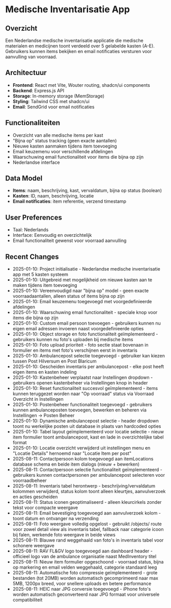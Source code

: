 # Medische Inventarisatie App

## Overzicht
Een Nederlandse medische inventarisatie applicatie die medische materialen en medicijnen toont verdeeld over 5 gelabelde kasten (A-E). Gebruikers kunnen items bekijken en email notificaties versturen voor aanvulling van voorraad.

## Architectuur
- **Frontend**: React met Vite, Wouter routing, shadcn/ui components
- **Backend**: Express.js API
- **Storage**: In-memory storage (MemStorage)
- **Styling**: Tailwind CSS met shadcn/ui
- **Email**: SendGrid voor email notificaties

## Functionaliteiten
- Overzicht van alle medische items per kast
- "Bijna op" status tracking (geen exacte aantallen)
- Nieuwe kasten aanmaken tijdens item toevoeging
- Email keuzemenu voor verschillende afdelingen
- Waarschuwing email functionaliteit voor items die bijna op zijn
- Nederlandse interface

## Data Model
- **Items**: naam, beschrijving, kast, vervaldatum, bijna op status (boolean)
- **Kasten**: ID, naam, beschrijving, locatie
- **Email notificaties**: item referentie, verzend timestamp

## User Preferences
- Taal: Nederlands
- Interface: Eenvoudig en overzichtelijk
- Email functionaliteit gewenst voor voorraad aanvulling

## Recent Changes
- 2025-01-10: Project initialisatie - Nederlandse medische inventarisatie app met 5 kasten systeem
- 2025-01-10: Uitgebreid met mogelijkheid om nieuwe kasten aan te maken tijdens item toevoeging
- 2025-01-10: Vereenvoudigd naar "bijna op" model - geen exacte voorraadaantallen, alleen status of items bijna op zijn
- 2025-01-10: Email keuzemenu toegevoegd met voorgedefinieerde afdelingen
- 2025-01-10: Waarschuwing email functionaliteit - speciale knop voor items die bijna op zijn
- 2025-01-10: Custom email persoon toevoegen - gebruikers kunnen nu eigen email adressen invoeren naast voorgedefinieerde opties
- 2025-01-10: Object storage en foto functionaliteit geïmplementeerd - gebruikers kunnen nu foto's uploaden bij medische items
- 2025-01-10: Foto upload prioriteit - foto sectie staat bovenaan in formulier en items met foto's verschijnen eerst in inventaris
- 2025-01-10: Ambulancepost selectie toegevoegd - gebruiker kan kiezen tussen Post Hilversum en Post Blaricum
- 2025-01-10: Gescheiden inventaris per ambulancepost - elke post heeft eigen items en kasten indeling
- 2025-01-10: Kastenbeheer verplaatst naar Instellingen dropdown - gebruikers openen kastenbeheer via Instellingen knop in header
- 2025-01-10: Reset functionaliteit succesvol geïmplementeerd - items kunnen teruggezet worden naar "Op voorraad" status via Voorraad Overzicht in Instellingen
- 2025-01-10: Postenbeheer functionaliteit toegevoegd - gebruikers kunnen ambulanceposten toevoegen, bewerken en beheren via Instellingen → Posten Beheer
- 2025-01-10: Dynamische ambulancepost selectie - header dropdown toont nu werkelijke posten uit database in plaats van hardcoded opties
- 2025-01-10: Tabel layout geïmplementeerd voor locatie selectie - nieuw item formulier toont ambulancepost, kast en lade in overzichtelijke tabel format
- 2025-01-10: Locatie overzicht verwijderd uit instellingen menu en "Locatie Details" hernoemd naar "Locatie Item per post"
- 2025-08-11: Contactpersoon kolom toegevoegd aan itemLocations database schema en beide item dialogs (nieuw + bewerken)
- 2025-08-11: Contactpersoon selectie functionaliteit geïmplementeerd - gebruikers kunnen contactpersonen per ambulancepost selecteren voor voorraadbeheer
- 2025-08-11: Inventaris tabel herontwerp - beschrijving/vervaldatum kolommen verwijderd, status kolom toont alleen kleurtjes, aanvulverzoek en acties gescheiden
- 2025-08-11: Status iconen geoptimaliseerd - alleen kleurcirkels zonder tekst voor compacte weergave
- 2025-08-11: Email bevestiging toegevoegd aan aanvulverzoek kolom - toont datum en ontvanger na verzending
- 2025-08-11: Foto weergave volledig opgelost - gebruikt /objects/ route voor zowel detail view als inventaris tabel, fallback naar categorie icoon bij falen, werkende foto weergave in beide views
- 2025-08-11: Blauwe rand weggehaald van foto's in inventaris tabel voor schonere weergave
- 2025-08-11: RAV FL&GV logo toegevoegd aan dashboard header - officieel logo van de ambulance organisatie naast MedInventory titel
- 2025-08-11: Nieuw item formulier opgeschoond - voorraad status, bijna op markering en email velden weggehaald, categorie standaard leeg
- 2025-08-11: Automatische foto compressie geïmplementeerd - grote bestanden (tot 20MB) worden automatisch gecomprimeerd naar max 5MB, 1200px breed, voor snellere uploads en betere performance
- 2025-08-11: HEIC naar JPG conversie toegevoegd - iPhone foto's worden automatisch geconverteerd naar JPG formaat voor universele compatibiliteit
